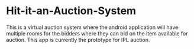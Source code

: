 # Hit-it-an-Auction-System
This is a virtual auction system where the android application will have multiple rooms for the bidders where they can bid on the item available for auction.
This app is currently the prototype for IPL auction.
